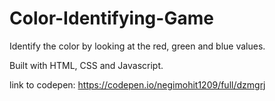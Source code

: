 # Color-Identifying-Game
Identify the color by looking at the red, green and blue values.

Built with HTML, CSS and Javascript.

link to codepen: https://codepen.io/negimohit1209/full/dzmgrj
